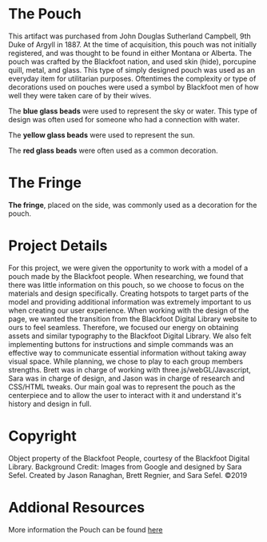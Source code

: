 # The Pouch
This artifact was purchased from John Douglas Sutherland Campbell, 9th Duke of Argyll in 1887. At the time of acquisition, this pouch was not initially registered, and was thought to be found in either Montana or Alberta. The pouch was crafted by the Blackfoot nation, and used skin (hide), porcupine quill, metal, and glass. This type of simply designed pouch was used as an everyday item for utilitarian purposes. Oftentimes the complexity or type of decorations used on pouches were used a symbol by Blackfoot men of how well they were taken care of by their wives.

The **blue glass beads** were used to represent the sky or water. This type of design was often used for someone who had a connection with water.

The **yellow glass beads** were used to represent the sun.

The **red glass beads** were often used as a common decoration.

# The Fringe
**The fringe**, placed on the side, was commonly used as a decoration for the pouch.

# Project Details #
For this project, we were given the opportunity to work with a model of a pouch made by the Blackfoot people. When researching, we found that there was little information on this pouch, so we choose to focus on the materials and design specifically. Creating hotspots to target parts of the model and providing additional information was extremely important to us when creating our user experience. When working with the design of the page, we wanted the transition from the Blackfoot Digital Library website to ours to feel seamless. Therefore, we focused our energy on obtaining assets and similar typography to the Blackfoot Digital Library. We also felt implementing buttons for instructions and simple commands was an effective way to communicate essential information without taking away visual space. While planning, we chose to play to each group members strengths. Brett was in charge of working with three.js/webGL/Javascript, Sara was in charge of design, and Jason was in charge of research and CSS/HTML tweaks.
Our main goal was to represent the pouch as the centerpiece and to allow the user to interact with it and understand it's history and design in full.  

# Copyright # 
Object property of the Blackfoot People, courtesy of the Blackfoot Digital Library. Background Credit: Images from Google and designed by Sara Sefel. Created by Jason Ranaghan, Brett Regnier, and Sara Sefel. &copy;2019

# Addional Resources #
More information the Pouch can be found [here](https://www.blackfootdigitallibrary.com/digital/collection/bdl/id/2109/rec/1)